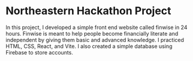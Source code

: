 # Northeastern Hackathon Project

In this project, I developed a simple front end website called finwise in 24 hours. Finwise is meant to help people become financially literate and independent by giving them basic and advanced knowledge. I practiced HTML, CSS, React, and Vite. I also created a simple database using Firebase to store accounts. 
